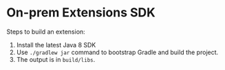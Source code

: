 # On-prem Extensions SDK

Steps to build an extension:

1. Install the latest Java 8 SDK
1. Use `./gradlew jar` command to bootstrap Gradle and build the project.
1. The output is in `build/libs`.
